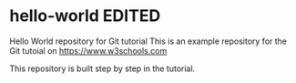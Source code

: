 # hello-world EDITED
Hello World repository for Git tutorial
This is an example repository for the Git tutoial on https://www.w3schools.com

This repository is built step by step in the tutorial.
